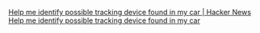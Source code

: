 
[Help me identify possible tracking device found in my car | Hacker News](https://news.ycombinator.com/item?id=32040251)
[Help me identify possible tracking device found in my car](https://gist.github.com/jwbee/90e32362fd24b1a233b882ffa7950616)
